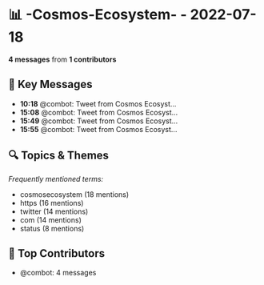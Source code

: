 # 📊 -Cosmos-Ecosystem- - 2022-07-18
**4 messages** from **1 contributors**

## 💬 Key Messages
- **10:18** @combot: [‌‌‌‌‎⁠](https://twitter.com/CosmosEcosystem/status/1548975567210512384)Tweet from Cosmos Ecosyst...
- **15:08** @combot: [‌‌‌‌‎⁠](https://twitter.com/CosmosEcosystem/status/1549048485772951553)Tweet from Cosmos Ecosyst...
- **15:49** @combot: [‌‌‌‌‎⁠](https://twitter.com/CosmosEcosystem/status/1549058732746752000)Tweet from Cosmos Ecosyst...
- **15:55** @combot: [‌‌‌‌‎⁠](https://twitter.com/CosmosEcosystem/status/1549060233615622147)Tweet from Cosmos Ecosyst...

## 🔍 Topics & Themes
*Frequently mentioned terms:*
- cosmosecosystem (18 mentions)
- https (16 mentions)
- twitter (14 mentions)
- com (14 mentions)
- status (8 mentions)

## 👥 Top Contributors
- @combot: 4 messages